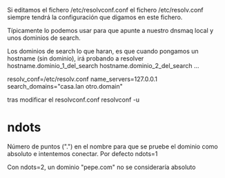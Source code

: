 Si editamos el fichero
/etc/resolvconf.conf
el fichero /etc/resolv.conf siempre tendrá la configuración que digamos en este fichero.

Típicamente lo podemos usar para que apunte a nuestro dnsmaq local y unos dominios de search.

Los dominios de search lo que haran, es que cuando pongamos un hostname (sin dominio), irá probando a resolver
hostname.dominio_1_del_search
hostname.dominio_2_del_search
...

resolv_conf=/etc/resolv.conf
name_servers=127.0.0.1
search_domains="casa.lan otro.domain"


tras modificar el resolvconf.conf
resolvconf -u



# ndots
Número de puntos (".") en el nombre para que se pruebe el dominio como absoluto e intentemos conectar.
Por defecto ndots=1

Con ndots=2, un dominio "pepe.com" no se consideraría absoluto
